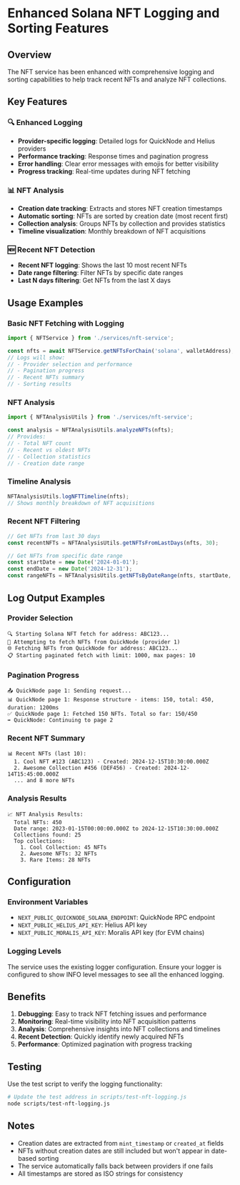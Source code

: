 # Enhanced Solana NFT Logging and Sorting Features

## Overview

The NFT service has been enhanced with comprehensive logging and sorting capabilities to help track recent NFTs and analyze NFT collections.

## Key Features

### 🔍 Enhanced Logging
- **Provider-specific logging**: Detailed logs for QuickNode and Helius providers
- **Performance tracking**: Response times and pagination progress
- **Error handling**: Clear error messages with emojis for better visibility
- **Progress tracking**: Real-time updates during NFT fetching

### 📊 NFT Analysis
- **Creation date tracking**: Extracts and stores NFT creation timestamps
- **Automatic sorting**: NFTs are sorted by creation date (most recent first)
- **Collection analysis**: Groups NFTs by collection and provides statistics
- **Timeline visualization**: Monthly breakdown of NFT acquisitions

### 🆕 Recent NFT Detection
- **Recent NFT logging**: Shows the last 10 most recent NFTs
- **Date range filtering**: Filter NFTs by specific date ranges
- **Last N days filtering**: Get NFTs from the last X days

## Usage Examples

### Basic NFT Fetching with Logging
```typescript
import { NFTService } from './services/nft-service';

const nfts = await NFTService.getNFTsForChain('solana', walletAddress);
// Logs will show:
// - Provider selection and performance
// - Pagination progress
// - Recent NFTs summary
// - Sorting results
```

### NFT Analysis
```typescript
import { NFTAnalysisUtils } from './services/nft-service';

const analysis = NFTAnalysisUtils.analyzeNFTs(nfts);
// Provides:
// - Total NFT count
// - Recent vs oldest NFTs
// - Collection statistics
// - Creation date range
```

### Timeline Analysis
```typescript
NFTAnalysisUtils.logNFTTimeline(nfts);
// Shows monthly breakdown of NFT acquisitions
```

### Recent NFT Filtering
```typescript
// Get NFTs from last 30 days
const recentNFTs = NFTAnalysisUtils.getNFTsFromLastDays(nfts, 30);

// Get NFTs from specific date range
const startDate = new Date('2024-01-01');
const endDate = new Date('2024-12-31');
const rangeNFTs = NFTAnalysisUtils.getNFTsByDateRange(nfts, startDate, endDate);
```

## Log Output Examples

### Provider Selection
```
🔍 Starting Solana NFT fetch for address: ABC123...
📡 Attempting to fetch NFTs from QuickNode (provider 1)
🌐 Fetching NFTs from QuickNode for address: ABC123...
📋 Starting paginated fetch with limit: 1000, max pages: 10
```

### Pagination Progress
```
📤 QuickNode page 1: Sending request...
📊 QuickNode page 1: Response structure - items: 150, total: 450, duration: 1200ms
✅ QuickNode page 1: Fetched 150 NFTs. Total so far: 150/450
➡️ QuickNode: Continuing to page 2
```

### Recent NFT Summary
```
📊 Recent NFTs (last 10):
  1. Cool NFT #123 (ABC123) - Created: 2024-12-15T10:30:00.000Z
  2. Awesome Collection #456 (DEF456) - Created: 2024-12-14T15:45:00.000Z
  ... and 8 more NFTs
```

### Analysis Results
```
📈 NFT Analysis Results:
  Total NFTs: 450
  Date range: 2023-01-15T00:00:00.000Z to 2024-12-15T10:30:00.000Z
  Collections found: 25
  Top collections:
    1. Cool Collection: 45 NFTs
    2. Awesome NFTs: 32 NFTs
    3. Rare Items: 28 NFTs
```

## Configuration

### Environment Variables
- `NEXT_PUBLIC_QUICKNODE_SOLANA_ENDPOINT`: QuickNode RPC endpoint
- `NEXT_PUBLIC_HELIUS_API_KEY`: Helius API key
- `NEXT_PUBLIC_MORALIS_API_KEY`: Moralis API key (for EVM chains)

### Logging Levels
The service uses the existing logger configuration. Ensure your logger is configured to show INFO level messages to see all the enhanced logging.

## Benefits

1. **Debugging**: Easy to track NFT fetching issues and performance
2. **Monitoring**: Real-time visibility into NFT acquisition patterns
3. **Analysis**: Comprehensive insights into NFT collections and timelines
4. **Recent Detection**: Quickly identify newly acquired NFTs
5. **Performance**: Optimized pagination with progress tracking

## Testing

Use the test script to verify the logging functionality:

```bash
# Update the test address in scripts/test-nft-logging.js
node scripts/test-nft-logging.js
```

## Notes

- Creation dates are extracted from `mint_timestamp` or `created_at` fields
- NFTs without creation dates are still included but won't appear in date-based sorting
- The service automatically falls back between providers if one fails
- All timestamps are stored as ISO strings for consistency